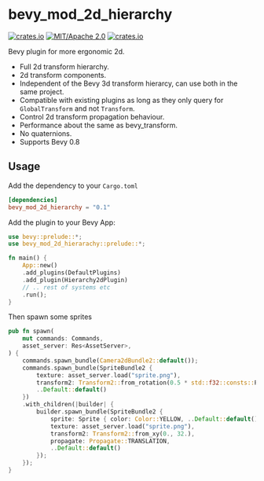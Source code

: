 # bevy_mod_2d_hierarchy

[![crates.io](https://img.shields.io/crates/v/bevy_mod_2d_heirarchy)](https://crates.io/crates/bevy_mod_2d_hierarchy)
[![MIT/Apache 2.0](https://img.shields.io/badge/license-MIT%2FApache-blue.svg)](https://github.com/ickshonpe/bevy_mod_2d_hierarchy)
[![crates.io](https://img.shields.io/crates/d/bevy_mod_2d_hierarchy)](https://crates.io/crates/bevy_mod_2d_hierarchy)

Bevy plugin for more ergonomic 2d.

* Full 2d transform hierarchy.
* 2d transform components.
* Independent of the Bevy 3d transform hierarcy, can use both in the same project.
* Compatible with existing plugins as long as they only query for `GlobalTransform` and not `Transform`.
* Control 2d transform propagation behaviour.
* Performance about the same as bevy_transform.
* No quaternions.
* Supports Bevy 0.8

## Usage

Add the dependency to your `Cargo.toml`
```toml
[dependencies]
bevy_mod_2d_hierarchy = "0.1"
```

Add the plugin to your Bevy App:
```rust
use bevy::prelude::*;
use bevy_mod_2d_hierarachy::prelude::*;

fn main() {
    App::new()
    .add_plugins(DefaultPlugins)
    .add_plugin(Hierarchy2dPlugin)
    // .. rest of systems etc
    .run();
}
```

Then spawn some sprites 

```rust
pub fn spawn(
    mut commands: Commands,
    asset_server: Res<AssetServer>,
) {
    commands.spawn_bundle(Camera2dBundle2::default());
    commands.spawn_bundle(SpriteBundle2 {
        texture: asset_server.load("sprite.png"),
        transform2: Transform2::from_rotation(0.5 * std::f32::consts::PI).with_scale(3.),
        ..Default::default()
    })
    .with_children(|builder| {
        builder.spawn_bundle(SpriteBundle2 {
            sprite: Sprite { color: Color::YELLOW, ..Default::default() },
            texture: asset_server.load("sprite.png"),
            transform2: Transform2::from_xy(0., 32.),
            propagate: Propagate::TRANSLATION,
            ..Default::default()
        });
    });
}
```
